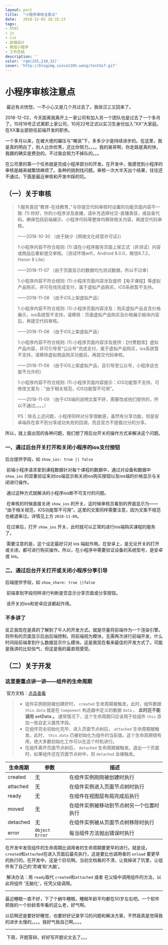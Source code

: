 ```yaml
---
layout: post
title:  "小程序审核注意点"
date:   2018-12-02 18:35:13
tags:
- html
- js
- css
- 前端设计
- 微信小程序
- 工作总结
description: ''
color: 'rgb(255,210,32)'
cover: 'http://blogimg.since1105.wang/testGif.gif'
---
```


# 小程序审核注意点

​	最近有点恍惚，一不小心又是几个月过去了。我徐汉三又回来了。

​	2018-12-02，今天距离我离开上一家公司有加入另一个团队也是过去了一个多月了。10月16号正式离职上家公司，10月22号正式以实习生身份加入“XX”大家庭。在XX事业部担任前端开发的职务。

​	一个多月以来，在被大佬的碾压与“嘲讽”下，多多少少是持续进步的。在这里，我是真的明白了，别人比你优秀，还比你努力。。。。我的昊哥啊，你走路是真的快，我跟的确实是费劲的。不过我会努力不掉队的。。。

​	在公司里的第一个任务就是完成小程序部分的开发。在开发中，我感觉到小程序的审核是越来越繁琐麻烦了。各种的挑刺找问题。审核一次大半天出个结果，往往还不通过。下面是最近审核和开发中踩的坑。

## （一）关于审核

> 1:服务类目"教育-在线教育_"与你提交代码审核时设置的功能页面内容不一致:
> (1):你好，你的小程序涉及直播，请补充选择社交-直播类目，或自查代码，确保包括前端展示、小程序代码等整体均移除相关内容，再提交代码审核。
>
> ——2018-10-30 （由于缺少《网络文化经营许可证》）
>
> 1:小程序内容不符合规则:
> (1):请在小程序服务页面上架正式（非测试）内容或商品后重新提交审核。（测试环境wifi，Andriod 8.0.0，微信6.7.2，Honor 8 Lite）
>
> ——2018-11-07 （由于页面显示的数据均为测试数据，所以不过审）
>
> 1:小程序内容不符合规则:
> (1):小程序页面内容涉及提供【电子课程】等虚拟产品购买，并可在线完成支付，属于虚拟产品购买，iOS系统暂不支持。
>
> ——2018-11-08 （由于iOS上架虚拟产品）
>
> 1:小程序内容不符合规则:
> (1):小程序页面内容涉及：购买虚拟产品且含价格展示，ios系统暂不支持，请移除：页面虚拟产品购买及价格展示板块内容后，再提交代码审核。
>
> ——2018-11-08 （由于iOS上架虚拟产品）
>
> 1:小程序内容不符合规则:
> (1):小程序页面内容涉及提供：【付费题库】虚拟产品内容，并可引导至“公众号”完成支付，属于虚拟产品购买，ios系统暂不支持，请移除虚拟商品购买功能后，再提交代码审核。
>
> ——2018-11-08 （由于iOS上架虚拟产品，且引导至公众号，小程序这也是不允许的）
>
> 1:小程序内容不符合规则:
> (1):小程序页面内容提示：iOS功能暂不支持，可修改文案为：“由于相关规范，iOS功能暂不可用”。
>
> ——2018-11-09 （由于iOS端的说明文案不好，需要改成他们提供的，所以不通过。。。。）
>
>
>
> PS：除去上述问题，小程序同样对分享很敏感，虽然有分享功能，但是安卓端存在拿不到分享成功失败的回调，而且官方不提倡过分的分享。



​	所以，就上面出现的各种问题，我们想了用后台开关的操作方式来解决这个问题。

### 一、通过后台开关打开和关闭小程序的ios支付按钮

后台提供字段，如 `show_ios: true || false`

​	前端小程序请求拿到课程数据针对每个课程的数据中，通过对设备和数据中 `show_ios` 的双重验证来对ios端显示和关闭ios购买按钮以及ios端的价格显示与关闭进行操作。

​	通过这种方式就解决的小程序ios断不可支付的问题。

​	在审核的时候直接关闭 `show_ios` 的开关，这时候审核员看到的界面显示为—— “由于相关规范，iOS功能暂不可用”。这里的文案同样需要注意，因为文案不规范也被退审过。详情见上方 `2018-11-09`。

​	在过审后，打开 `show_ios` 开关，此时就可以正常的进行ios端购买课程的服务了。

​	需要注意的是，这个设定最好只对 ios 端起作用。在安卓上，是无论开关的打开或关闭，都可进行购买操作。所以，在小程序中需要验证设备的系统型号，是安卓 或 ios。

### 二、通过后台开关打开或关闭小程序分享引导

后端提供字段，如 `show_share: true ||false`

​	前端拿到字段同样进行判断是否显示分享页面或分享按钮。

​	该开关对ios和安卓应该都起作用。

### 不多讲了

​	反正我现在是真的了解到了牛人的开发方式。就是尽量将前端作为一个渲染引擎。将所有的页面显示后由后端控制，将前端视为模块，无需再次进行前端开发，什么时间段前端拿到什么数据显示什么模块。这是我现在看来最佳的开发方式了。可能是我讲的比较俗气，但这是我的最直观感受。

## （二）关于开发

### 这里要重点讲一讲——组件的生命周期

​	官方文档：[点击查看](https://developers.weixin.qq.com/miniprogram/dev/framework/custom-component/lifetimes.html)

> - 组件实例刚刚被创建好时， `created` 生命周期被触发。此时，组件数据 `this.data` 就是在 `Component` 构造器中定义的数据 `data` 。 **此时还不能调用 setData 。** 通常情况下，这个生命周期只应该用于给组件 `this` 添加一些自定义属性字段。
> - 在组件完全初始化完毕、进入页面节点树后， `attached` 生命周期被触发。此时， `this.data` 已被初始化为组件的当前值。这个生命周期很有用，绝大多数初始化工作可以在这个时机进行。
> - 在组件离开页面节点树后， `detached` 生命周期被触发。退出一个页面时，如果组件还在页面节点树中，则 `detached` 会被触发。

| 生命周期 | 参数           | 描述                                     |
| -------- | -------------- | ---------------------------------------- |
| created  | 无             | 在组件实例刚刚被创建时执行               |
| attached | 无             | 在组件实例进入页面节点树时执行           |
| ready    | 无             | 在组件在视图层布局完成后执行             |
| moved    | 无             | 在组件实例被移动到节点树另一个位置时执行 |
| detached | 无             | 在组件实例被从页面节点树移除时执行       |
| error    | `Object Error` | 每当组件方法抛出错误时执行               |

​	在开发中发现组件的生命周期比调用者的生命周期要更早的进行。就是说，`created`和`attached`在进入页面后最先执行，这是要比也调用者的 `onload` 要更早的执行的。在开发中，这是个巨坑啊。当初文档看的不清，让我掉进了坑里，让组件有了自己的‘灵魂’和‘大脑’。

​	解决办法：用 `ready`取代 `created`和`attached` 或者 在父级中调用组件的方法，以此将组件 ‘无脑化’，任凭父级调用。

------

​	最近睡眠一直不好，下了个蜗牛睡眠，睡眠年龄平均都在50岁左右吧。一个软件把我的一个妙龄青年看的这么老，好气啊。

​	以后啊还是要好好睡觉，也要好好记录学习的问题和解决方案，不然我真是觉得我的进步太慢的。。。。我好气我自己啊。。。。

------

​	下周，开题答辩，好好写开题论文去了。。。